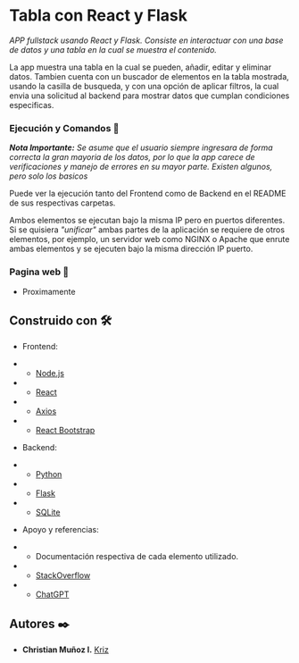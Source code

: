 # Tabla con React y Flask

_APP fullstack usando React y Flask. Consiste en interactuar con una base de datos y una tabla en la cual se muestra el contenido._

La app muestra una tabla en la cual se pueden, añadir, editar y eliminar datos. Tambien cuenta con un buscador de elementos en la tabla mostrada, usando la casilla de busqueda, y con una opción de aplicar filtros, la cual envia una solicitud al backend para mostrar datos que cumplan condiciones especificas.

### Ejecución y Comandos 🔧
_**Nota Importante:** Se asume que el usuario siempre ingresara de forma correcta la gran mayoria de los datos, por lo que la app carece de verificaciones y manejo de errores en su mayor parte. Existen algunos, pero solo los basicos_

Puede ver la ejecución tanto del Frontend como de Backend en el README de sus respectivas carpetas.

Ambos elementos se ejecutan bajo la misma IP pero en puertos diferentes. Si se quisiera _"unificar"_ ambas partes de la aplicación se requiere de otros elementos, por ejemplo, un servidor web como NGINX o Apache que enrute ambas elementos y se ejecuten bajo la misma dirección IP  puerto.

### Pagina web 🔧
* Proximamente

## Construido con 🛠️

* Frontend:
* * [Node.js](https://nodejs.org)
* * [React](https://es.react.dev)
* * [Axios](https://axios-http.com/es/)
* * [React Bootstrap](https://react-bootstrap.netlify.app)

* Backend:
* * [Python](https://www.python.org)
* * [Flask](https://flask.palletsprojects.com/en/3.0.x/)
* * [SQLite](https://www.sqlite.org)

* Apoyo y referencias:
* * Documentación respectiva de cada elemento utilizado.
* * [StackOverflow](https://stackoverflow.com)
* * [ChatGPT](https://chat.openai.com)

## Autores ✒️

* **Christian Muñoz I.** [Kriz](https://github.com/Kriz300)